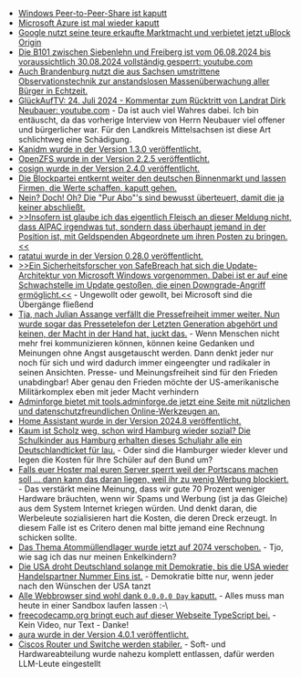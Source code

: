* [Windows Peer-to-Peer-Share ist kaputt](https://www.borncity.com/blog/2024/08/05/neue-bitsloth-backdoor-entdeckt-missbraucht-den-windows-bits-dienst/)
* [Microsoft Azure ist mal wieder kaputt](https://blog.fefe.de/?ts=984fff3c)
* [Google nutzt seine teure erkaufte Marktmacht und verbietet jetzt uBlock Origin](https://blog.fefe.de/?ts=984e39c6)
* [Die B101 zwischen Siebenlehn und Freiberg ist vom 06.08.2024 bis voraussichtlich 30.08.2024 vollständig gesperrt: youtube.com](https://www.youtube.com/watch?v=Sx9y_23zhy4)
* [Auch Brandenburg nutzt die aus Sachsen umstrittene Observationstechnik zur anstandslosen Massenüberwachung aller Bürger in Echtzeit.](https://netzpolitik.org/2024/umstrittene-observationstechnik-aus-sachsen-auch-brandenburg-betreibt-biometrische-videoueberwachung-in-echtzeit/)
* [GlückAufTV:  24. Juli 2024 - Kommentar zum Rücktritt von Landrat Dirk Neubauer: youtube.com](https://www.youtube.com/watch?v=yWH8Bc0XUrI) - Da ist auch viel Wahres dabei. Ich bin entäuscht, da das vorherige Interview von Herrn Neubauer viel offener und bürgerlicher war. Für den Landkreis Mittelsachsen ist diese Art schlichtweg eine Schädigung.
* [Kanidm wurde in der Version 1.3.0 veröffentlicht.](https://github.com/kanidm/kanidm/releases/tag/v1.3.0)
* [OpenZFS wurde in der Version 2.2.5 veröffentlicht.](https://github.com/openzfs/zfs/releases/tag/zfs-2.2.5)
* [cosign wurde in der Version 2.4.0 veröffentlicht.](https://github.com/sigstore/cosign/releases/tag/v2.4.0)
* [Die Blockpartei entkernt weiter den deutschen Binnenmarkt und lassen Firmen, die Werte schaffen, kaputt gehen.](https://www.tagesschau.de/wirtschaft/unternehmen/insolvenzen-juli-anstieg-100.html)
* [Nein? Doch! Oh? Die "Pur Abo"'s sind bewusst überteuert, damit die ja keiner abschließt.](https://blog.fefe.de/?ts=984da104)
* [>>Insofern ist glaube ich das eigentlich Fleisch an dieser Meldung nicht, dass AIPAC irgendwas tut, sondern dass überhaupt jemand in der Position ist, mit Geldspenden Abgeordnete um ihren Posten zu bringen.<<](https://blog.fefe.de/?ts=984d187e)
* [ratatui wurde in der Version 0.28.0 veröffentlicht.](https://github.com/ratatui-org/ratatui/releases/tag/v0.28.0)
* [>>Ein Sicherheitsforscher von SafeBreach hat sich die Update-Architektur von Microsoft Windows vorgenommen. Dabei ist er auf eine Schwachstelle im Update gestoßen, die einen Downgrade-Angriff ermöglicht.<<](https://www.borncity.com/blog/2024/08/08/schwachstelle-in-windows-update-ermglicht-downgrade-angriffe-august-2024/) - Ungewollt oder gewollt, bei Microsoft sind die Übergänge fließend
* [Tja, nach Julian Assange verfällt die Pressefreiheit immer weiter. Nun wurde sogar das Pressetelefon der Letzten Generation abgehört und keinen, der Macht in der Hand hat, juckt das.](https://netzpolitik.org/2024/letzte-generation-gericht-weist-journalisten-beschwerden-wegen-abgehoerten-pressetelefons-zurueck/) - Wenn Menschen nicht mehr frei kommunizieren können, können keine Gedanken und Meinungen ohne Angst ausgetauscht werden. Dann denkt jeder nur noch für sich und wird dadurch immer eingeengter und radikaler in seinen Ansichten. Presse- und Meinungsfreiheit sind für den Frieden unabdingbar! Aber genau den Frieden möchte der US-amerikanische Militärkomplex eben mit jeder Macht verhindern
* [Adminforge bietet mit tools.adminforge.de jetzt eine Seite mit nützlichen und datenschutzfreundlichen Online-Werkzeugen an.](https://tools.adminforge.de/)
* [Home Assistant wurde in der Version 2024.8 veröffentlicht.](https://www.home-assistant.io/blog/2024/08/07/release-20248/)
* [Kaum ist Scholz weg, schon wird Hamburg wieder sozial? Die Schulkinder aus Hamburg erhalten dieses Schuljahr alle ein Deutschlandticket für lau.](https://blog.fefe.de/?ts=984bd3a0) - Oder sind die Hamburger wieder klever und legen die Kosten für Ihre Schüler auf den Bund um?
* [Falls euer Hoster mal euren Server sperrt weil der Portscans machen soll ... dann kann das daran liegen, weil ihr zu wenig Werbung blockiert.](https://blog.fefe.de/?ts=984bd1d3) - Das verstärkt meine Meinung, dass wir gute 70 Prozent weniger Hardware bräuchten, wenn wir Spams und Werbung (ist ja das Gleiche) aus dem System Internet kriegen würden. Und denkt daran, die Werbeleute sozialisieren hart die Kosten, die deren Dreck erzeugt. In diesem Falle ist es Critero denen mal bitte jemand eine Rechnung schicken sollte.
* [Das Thema Atommüllendlager wurde jetzt auf 2074 verschoben.](https://blog.fefe.de/?ts=984a4a29) - Tjo, wie sag ich das nur meinen Enkelkindern?
* [Die USA droht Deutschland solange mit Demokratie, bis die USA wieder Handelspartner Nummer Eins ist.](https://blog.fefe.de/?ts=984a7ec7) - Demokratie bitte nur, wenn jeder nach den Wünschen der USA tanzt
* [Alle Webbrowser sind wohl dank `0.0.0.0 Day` kaputt.](https://www.oligo.security/blog/0-0-0-0-day-exploiting-localhost-apis-from-the-browser) - Alles muss man heute in einer Sandbox laufen lassen :-\
* [freecodecamp.org bringt euch auf dieser Webseite TypeScript bei.](https://www.freecodecamp.org/news/typescript-for-beginners-guide/) - Kein Video, nur Text - Danke!
* [aura wurde in der Version 4.0.1 veröffentlicht.](https://github.com/fosskers/aura/releases/tag/v4.0.1)
* [Ciscos Router und Switche werden stabiler.](https://blog.fefe.de/?ts=98466da4) - Soft- und Hardwareabteilung wurde nahezu komplett entlassen, dafür werden LLM-Leute eingestellt
